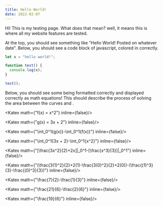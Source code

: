 ```yaml
---
title: Hello World!
date: 2022-02-07
---
```


<script>
    import Katex from "$lib/Katex.svelte"
</script>

Hi! This is my testing page. What does that mean? well,
it means this is where all my website features are tested.

At the top, you should see something like "Hello World!
Posted on whatever date". Below, you should see a code
block of javascript, colored in correctly.

```js
let x = "hello world!";

function test() {
  console.log(x);
}

test();
```

Below, you should see some <Katex math=\KaTeX /> being formatted correctly
and displayed correctly as math equations! This should describe the process
of solving the area between the curves <Katex math="x^2"/> and <Katex math="3x + 2"/>.

<Katex math={"f(x) = x^2"} inline={false}/>

<Katex math={"g(x) = 3x + 2"} inline={false}/>

<Katex math={"\\int_0^1{g(x)}-\\int_0^1{f(x)}"} inline={false}/>

<Katex math={"\\int_0^1{3x + 2}-\\int_0^1{x^2}"} inline={false}/>

<Katex math={"[\\frac{3x^2}{2}+2x]|\_0^1-[\\frac{x^3}{3}]|\_0^1"} inline={false}/>

<Katex math={"(\\frac{3(1)^2}{2}+2(1)-\\frac{3(0)^2}{2}+2(0))-(\\frac{(1)^3}{3}-\\frac{(0)^3}{3})"} inline={false}/>

<Katex math={"\\frac{7}{2}-\\frac{1}{3}"} inline={false}/>

<Katex math={"\\frac{21}{6}-\\frac{2}{6}"} inline={false}/>

<Katex math={"\\frac{19}{6}"} inline={false}/>
